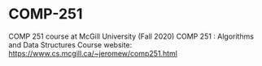 # COMP-251
COMP 251 course at McGill University (Fall 2020)
COMP 251 : Algorithms and Data Structures
Course website: https://www.cs.mcgill.ca/~jeromew/comp251.html
